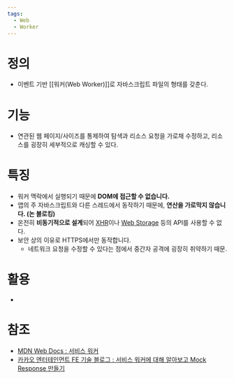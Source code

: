 ```yaml
---
tags:
  - Web
  - Worker
---
```

# 정의

- 이벤트 기반 [[워커(Web Worker)]]로 자바스크립트 파일의 형태를 갖춘다.

# 기능

- 연관된 웹 페이지/사이즈를 통제하여 탐색과 리소스 요청을 가로채 수정하고, 리소스를 굉장히 세부적으로 캐싱할 수 있다.

# 특징

- 워커 맥락에서 실행되기 때문에 **DOM에 접근할 수 없습니다.**
- 앱의 주 자바스크립트와 다른 스레드에서 동작하기 때문에, **연산을 가로막지 않습니다. (논 블로킹)**
- 온전히 **비동기적으로 설계**되어 [XHR](https://developer.mozilla.org/ko/docs/Web/API/XMLHttpRequest)이나 [Web Storage](https://developer.mozilla.org/ko/docs/Web/API/Web_Storage_API) 등의 API를 사용할 수 없다.
- 보안 상의 이유로 HTTPS에서만 동작합니다.
	- 네트워크 요청을 수정할 수 있다는 점에서 중간자 공격에 굉장히 취약하기 때문.

# 활용

- 





# 참조

- [MDN Web Docs : 서비스 워커](https://developer.mozilla.org/ko/docs/Web/API/Service_Worker_API)
- [카카오 엔터테인먼트 FE 기술 블로그 : 서비스 워커에 대해 알아보고 Mock Response 만들기](https://fe-developers.kakaoent.com/2022/221208-service-worker/)